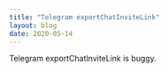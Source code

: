 ```yaml
---
title: "Telegram exportChatInviteLink"
layout: blog
date: 2020-05-14
---
```


Telegram exportChatInviteLink is buggy.